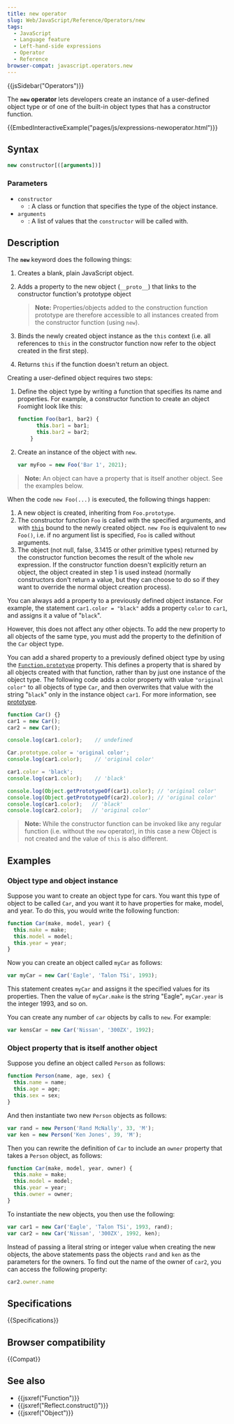 ```yaml
---
title: new operator
slug: Web/JavaScript/Reference/Operators/new
tags:
  - JavaScript
  - Language feature
  - Left-hand-side expressions
  - Operator
  - Reference
browser-compat: javascript.operators.new
---
```

{{jsSidebar("Operators")}}

The **`new` operator** lets developers create an instance of a user-defined
object type or of one of the built-in object types that has a constructor
function.

{{EmbedInteractiveExample("pages/js/expressions-newoperator.html")}}

## Syntax

```js
new constructor[([arguments])]
```

### Parameters

*   `constructor`
    *   : A class or function that specifies the type of the object instance.
*   `arguments`
    *   : A list of values that the `constructor` will be called with.

## Description

The **`new`** keyword does the following things:

1.  Creates a blank, plain JavaScript object.

2.  Adds a property to the new object (`__proto__`) that links to the
    constructor function's prototype object

    > **Note:** Properties/objects added to the construction function prototype
    > are therefore accessible to all instances created from the constructor
    > function (using `new`).

3.  Binds the newly created object instance as the `this` context (i.e. all
    references to `this` in the constructor function now refer to the object
    created in the first step).

4.  Returns `this` if the function doesn't return an object.

Creating a user-defined object requires two steps:

1.  Define the object type by writing a function that specifies its name and
    properties. For example, a constructor function to create an object
    `Foo`might look like this:

    ```js
    function Foo(bar1, bar2) {
          this.bar1 = bar1;
          this.bar2 = bar2;
        }
    ```

2.  Create an instance of the object with `new`.

    ```js
    var myFoo = new Foo('Bar 1', 2021);
    ```

> **Note:** An object can have a property that is itself another object. See the
> examples below.

When the code `new Foo(...)` is executed, the following things happen:

1.  A new object is created, inheriting from `Foo.prototype`.
2.  The constructor function `Foo` is called with the specified arguments, and
    with [`this`](/en-US/docs/Web/JavaScript/Reference/Operators/this) bound to
    the newly created object. `new Foo` is equivalent to `new Foo()`, i.e. if no
    argument list is specified, `Foo` is called without arguments.
3.  The object (not null, false, 3.1415 or other primitive types) returned by
    the constructor function becomes the result of the whole `new` expression.
    If the constructor function doesn't explicitly return an object, the object
    created in step 1 is used instead (normally constructors don't return a
    value, but they can choose to do so if they want to override the normal
    object creation process).

You can always add a property to a previously defined object instance. For
example, the statement `car1.color = "black"` adds a property `color` to `car1`,
and assigns it a value of "`black`".

However, this does not affect any other objects. To add the new property to all
objects of the same type, you must add the property to the definition of the
`Car` object type.

You can add a shared property to a previously defined object type by using the
[`Function.prototype`](/en-US/docs/Web/JavaScript/Reference/Global_Objects/Function)
property. This defines a property that is shared by all objects created with
that function, rather than by just one instance of the object type. The
following code adds a color property with value `"original color"` to all
objects of type `Car`, and then overwrites that value with the string "`black`"
only in the instance object `car1`. For more information, see
[prototype](/en-US/docs/Web/JavaScript/Reference/Global_Objects/Function).

```js
function Car() {}
car1 = new Car();
car2 = new Car();

console.log(car1.color);    // undefined

Car.prototype.color = 'original color';
console.log(car1.color);    // 'original color'

car1.color = 'black';
console.log(car1.color);    // 'black'

console.log(Object.getPrototypeOf(car1).color); // 'original color'
console.log(Object.getPrototypeOf(car2).color); // 'original color'
console.log(car1.color);   // 'black'
console.log(car2.color);   // 'original color'
```

> **Note:** While the constructor function can be invoked like any regular
> function (i.e. without the `new` operator), in this case a new Object is not
> created and the value of `this` is also different.

## Examples

### Object type and object instance

Suppose you want to create an object type for cars. You want this type of object
to be called `Car`, and you want it to have properties for make, model, and
year. To do this, you would write the following function:

```js
function Car(make, model, year) {
  this.make = make;
  this.model = model;
  this.year = year;
}
```

Now you can create an object called `myCar` as follows:

```js
var myCar = new Car('Eagle', 'Talon TSi', 1993);
```

This statement creates `myCar` and assigns it the specified values for its
properties. Then the value of `myCar.make` is the string "Eagle", `myCar.year`
is the integer 1993, and so on.

You can create any number of `car` objects by calls to `new`. For example:

```js
var kensCar = new Car('Nissan', '300ZX', 1992);
```

### Object property that is itself another object

Suppose you define an object called `Person` as follows:

```js
function Person(name, age, sex) {
  this.name = name;
  this.age = age;
  this.sex = sex;
}
```

And then instantiate two new `Person` objects as follows:

```js
var rand = new Person('Rand McNally', 33, 'M');
var ken = new Person('Ken Jones', 39, 'M');
```

Then you can rewrite the definition of `Car` to include an `owner` property that
takes a `Person` object, as follows:

```js
function Car(make, model, year, owner) {
  this.make = make;
  this.model = model;
  this.year = year;
  this.owner = owner;
}
```

To instantiate the new objects, you then use the following:

```js
var car1 = new Car('Eagle', 'Talon TSi', 1993, rand);
var car2 = new Car('Nissan', '300ZX', 1992, ken);
```

Instead of passing a literal string or integer value when creating the new
objects, the above statements pass the objects `rand` and `ken` as the
parameters for the owners. To find out the name of the owner of `car2`, you can
access the following property:

```js
car2.owner.name
```

## Specifications

{{Specifications}}

## Browser compatibility

{{Compat}}

## See also

*   {{jsxref("Function")}}
*   {{jsxref("Reflect.construct()")}}
*   {{jsxref("Object")}}
